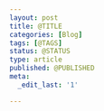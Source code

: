 ```yaml
---
layout: post
title: @TITLE
categories: [Blog]
tags: [@TAGS]
status: @STATUS
type: article
published: @PUBLISHED
meta:
  _edit_last: '1'

---
```



